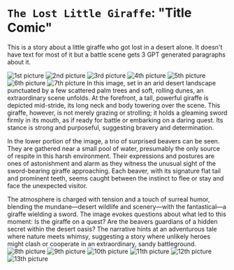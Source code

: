 # `The Lost Little Giraffe`: "Title Comic"


This is a story about a little giraffe who got lost in a desert alone. It doesn't have text for most of it but a battle scene gets 3 GPT generated paragraphs about it.

![1st picture](../src/img/giraffe1.webp)
![2nd picture](../src/img/giraffe2.webp)
![3rd picture](../src/img/giraffe3.webp)
![4th picture](../src/img/giraffe4.webp)
![5th picture](../src/img/giraffe5.webp)
![6th picture](../src/img/giraffe6.webp)
![7th picture](../src/img/giraffe7.webp)
In this image, set in an arid desert landscape punctuated by a few scattered palm trees and soft, rolling dunes, an extraordinary scene unfolds. At the forefront, a tall, powerful giraffe is depicted mid-stride, its long neck and body towering over the scene. This giraffe, however, is not merely grazing or strolling; it holds a gleaming sword firmly in its mouth, as if ready for battle or embarking on a daring quest. Its stance is strong and purposeful, suggesting bravery and determination.

In the lower portion of the image, a trio of surprised beavers can be seen. They are gathered near a small pool of water, presumably the only source of respite in this harsh environment. Their expressions and postures are ones of astonishment and alarm as they witness the unusual sight of the sword-bearing giraffe approaching. Each beaver, with its signature flat tail and prominent teeth, seems caught between the instinct to flee or stay and face the unexpected visitor.

The atmosphere is charged with tension and a touch of surreal humor, blending the mundane—desert wildlife and scenery—with the fantastical—a giraffe wielding a sword. The image evokes questions about what led to this moment: Is the giraffe on a quest? Are the beavers guardians of a hidden secret within the desert oasis? The narrative hints at an adventurous tale where nature meets whimsy, suggesting a story where unlikely heroes might clash or cooperate in an extraordinary, sandy battleground.
![8th picture](../src/img/giraffe8.webp)
![9th picture](../src/img/giraffe9.webp)
![10th picture](../src/img/giraffe10.webp)
![11th picture](../src/img/giraffe11.webp)
![12th picture](../src/img/giraffe12.webp)
![13th picture](../src/img/giraffe7.webp)


